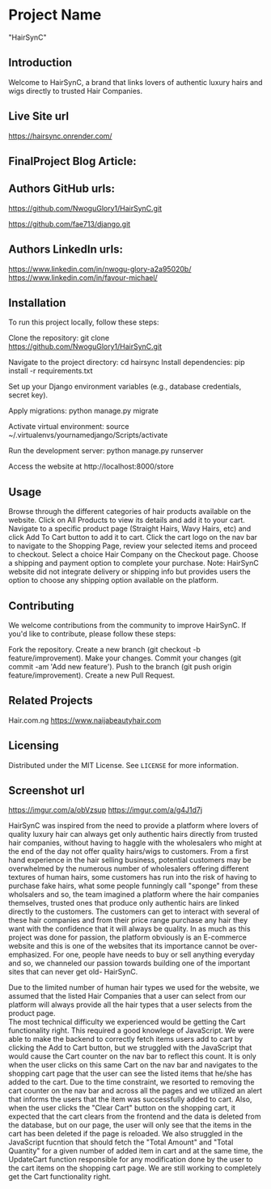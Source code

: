 # Project Name
"HairSynC" 

## Introduction

Welcome to HairSynC, a brand that links lovers of authentic luxury hairs and wigs directly to trusted Hair Companies.

## Live Site url
 https://hairsync.onrender.com/

## FinalProject Blog Article:

## Authors GitHub urls: 
https://github.com/NwoguGlory1/HairSynC.git

https://github.com/fae713/django.git


## Authors LinkedIn urls: 
https://www.linkedin.com/in/nwogu-glory-a2a95020b/
https://www.linkedin.com/in/favour-michael/

## Installation
To run this project locally, follow these steps:

Clone the repository:
git clone https://github.com/NwoguGlory1/HairSynC.git

Navigate to the project directory:
cd hairsync
Install dependencies:
pip install -r requirements.txt

Set up your Django environment variables (e.g., database credentials, secret key).

Apply migrations:
python manage.py migrate

Activate virtual environment:
source ~/.virtualenvs/yournamedjango/Scripts/activate

Run the development server:
python manage.py runserver

Access the website at http://localhost:8000/store

## Usage
Browse through the different categories of hair products available on the website.
Click on All Products to view its details and add it to your cart.
Navigate to a specific product page (Straight Hairs, Wavy Hairs, etc) and click Add To Cart button to add it to cart.
Click the cart logo on the nav bar to navigate to the Shopping Page, review your selected items and proceed to checkout.
Select a choice Hair Company on the Checkout page. 
Choose a  shipping and payment option to complete your purchase. 
Note: HairSynC website did not integrate delivery or shipping info but provides users the option to choose any shipping option available on the platform.

## Contributing
We welcome contributions from the community to improve HairSynC. If you'd like to contribute, please follow these steps:

Fork the repository.
Create a new branch (git checkout -b feature/improvement).
Make your changes.
Commit your changes (git commit -am 'Add new feature').
Push to the branch (git push origin feature/improvement).
Create a new Pull Request.

 ## Related Projects
 Hair.com.ng
 https://www.naijabeautyhair.com

## Licensing
Distributed under the MIT License. See `LICENSE` for more information.

## Screenshot url
https://imgur.com/a/obVzsup
https://imgur.com/a/g4J1d7j

HairSynC was inspired from  the need to provide a platform where lovers of quality luxury hair can always get only authentic hairs directly from trusted hair companies, without having to haggle with the wholesalers who might at the end of the day not offer quality hairs/wigs to customers. From a first hand experience in the hair selling business, potential customers may be overwhelmed by the numerous number of wholesalers offering different textures of human hairs, some customers has run into the risk of having to purchase fake hairs, what some people funningly call "sponge" from these wholsalers and so, the team imagined a platform where the hair companies themselves, trusted ones that produce only authentic hairs are linked directly to the customers. The customers can get to interact with several of  these hair companies and from their price range purchase any hair they want with the confidence that it will always be quality. 
In as much as this project was done for passion, the platform obviously is an E-commerce website and this is one of the websites that its importance cannot be over-emphasized. For one, people have needs to buy or sell anything everyday and so, we channeled our passion towards building one of the important sites that can never get old- HairSynC. 

Due to the limited number of human hair types we used for the website, we assumed that the listed Hair Companies that a user can select from our platform will always provide all the hair types that a user selects from the product page.   
The most technical difficulty we experienced would be getting the Cart functionality right. This required a good knowlege of JavaScript. We were able to make the backend to correctly fetch items users add to cart by clicking the Add to Cart button, but we struggled with the JavaScript that would cause the Cart counter on the nav bar to reflect this count. It is only when the user clicks on this same Cart on the nav bar and navigates to the shopping cart page that the user can see the listed items that he/she has added to the cart. Due to the time constraint, we resorted to removing the cart counter on the nav bar and across all the pages and we utilized an alert that informs the users that the item was successfully added to cart.  Also, when the user clicks the "Clear Cart" button on the shopping cart, it expected that the cart clears from the frontend and the data is deleted from the database, but on our page, the user will only see that the items in the cart has been deleted if the page is reloaded. We also struggled in the JavaScript fucntion that should fetch the "Total Amount" and "Total Quantity" for a given number of added item in cart and at the same time, the UpdateCart function responsible for any modification done by the user to the cart items on the shopping cart page.  We are still working to completely get the Cart functionality right.
